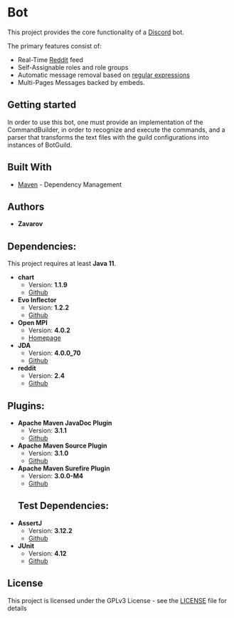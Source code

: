 # Bot

This project provides the core functionality of a [Discord](https://discordapp.com/) bot.

The primary features consist of:
* Real-Time [Reddit](https://www.reddit.com/) feed
* Self-Assignable roles and role groups
* Automatic message removal based on [regular expressions](https://en.wikipedia.org/wiki/Regular_expression)
* Multi-Pages Messages backed by embeds.

## Getting started

In order to use this bot, one must provide an implementation of the CommandBuilder, in order to recognize and execute
the commands, and a parser that transforms the text files with the guild configurations into instances of BotGuild.

## Built With

* [Maven](https://maven.apache.org/) - Dependency Management

## Authors

* **Zavarov**

## Dependencies:

This project requires at least **Java 11**.  
 * **chart**
   * Version: **1.1.9**
   * [Github](https://github.com/Zavarov/chart)
 * **Evo Inflector**
   * Version: **1.2.2**
   * [Github](https://github.com/atteo/evo-inflector)
 * **Open MPI**
   * Version: **4.0.2**
   * [Homepage](https://www.open-mpi.org/)
 * **JDA**
   * Version: **4.0.0_70**
   * [Github](https://github.com/DV8FromTheWorld/JDA)
 * **reddit**
   * Version: **2.4**
   * [Github](https://github.com/Zavarov/reddit)
 
## Plugins:
 * **Apache Maven JavaDoc Plugin**
   * Version: **3.1.1**
   * [Github](https://github.com/apache/maven-javadoc-plugin)
 * **Apache Maven Source Plugin**
   * Version: **3.1.0**
   * [Github](https://github.com/apache/maven-source-plugin)
 * **Apache Maven Surefire Plugin**
   * Version: **3.0.0-M4**
   * [Github](https://github.com/apache/maven-surefire)
   ## Test Dependencies:
 * **AssertJ**
   * Version: **3.12.2**
   * [Github](https://github.com/joel-costigliola/assertj-core)
 * **JUnit**
   * Version: **4.12**
   * [Github](https://github.com/junit-team/junit4)

## License

This project is licensed under the GPLv3 License - see the [LICENSE](LICENSE) file for details


